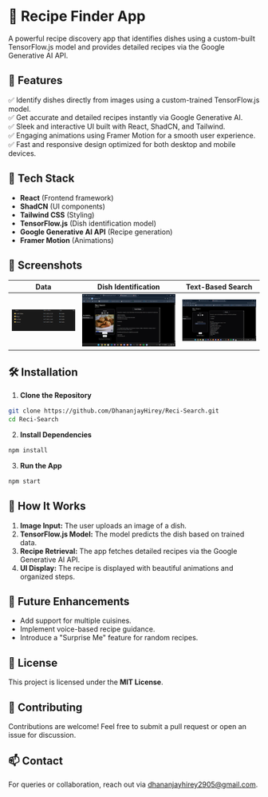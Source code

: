 # 🍳 Recipe Finder App

A powerful recipe discovery app that identifies dishes using a custom-built TensorFlow.js model and provides detailed recipes via the Google Generative AI API.

## 🌟 Features

✅ Identify dishes directly from images using a custom-trained TensorFlow.js model.  
✅ Get accurate and detailed recipes instantly via Google Generative AI.  
✅ Sleek and interactive UI built with React, ShadCN, and Tailwind.  
✅ Engaging animations using Framer Motion for a smooth user experience.  
✅ Fast and responsive design optimized for both desktop and mobile devices.  

## 🚀 Tech Stack

- **React** (Frontend framework)  
- **ShadCN** (UI components)  
- **Tailwind CSS** (Styling)  
- **TensorFlow.js** (Dish identification model)  
- **Google Generative AI API** (Recipe generation)  
- **Framer Motion** (Animations)  

## 📸 Screenshots

| Data | Dish Identification | Text-Based Search |
|------------|---------------------|-----------------|
| ![Home](./img/data.png) | ![Dish Identification](./img/dish.png) | ![Text-Based Search](./img/text.png) |

## 🛠️ Installation

1. **Clone the Repository**
```bash
git clone https://github.com/DhananjayHirey/Reci-Search.git
cd Reci-Search
```

2. **Install Dependencies**
```bash
npm install
```

3. **Run the App**
```bash
npm start
```

## 🧠 How It Works

1. **Image Input:** The user uploads an image of a dish.  
2. **TensorFlow.js Model:** The model predicts the dish based on trained data.  
3. **Recipe Retrieval:** The app fetches detailed recipes via the Google Generative AI API.  
4. **UI Display:** The recipe is displayed with beautiful animations and organized steps.  

## 🧩 Future Enhancements
- Add support for multiple cuisines.  
- Implement voice-based recipe guidance.  
- Introduce a "Surprise Me" feature for random recipes.  

## 📜 License
This project is licensed under the **MIT License**.

## 🤝 Contributing
Contributions are welcome! Feel free to submit a pull request or open an issue for discussion.

## 📫 Contact
For queries or collaboration, reach out via [dhananjayhirey2905@gmail.com](mailto:dhananjayhirey2905@gmail.com).


